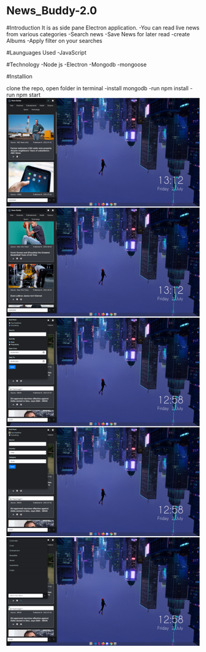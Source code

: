 # News_Buddy-2.0

#Introduction
  It is as side pane Electron application. 
  -You can read live news from various categories 
  -Search news
  -Save News for later read
  -create Albums
  -Apply filter on your searches
  

#Launguages Used
-JavaScript

#Technology
-Node js
-Electron 
-Mongodb
-mongoose


#Installion

clone the repo, open folder in terminal
  -install mongodb 
  -run npm install
  -run npm start
![Image1](https://github.com/Tanmay-Tiwari88/News_Buddy-2.0/blob/main/images/Screenshot%20from%202021-07-02%2013-12-46.png)
![Image2](https://github.com/Tanmay-Tiwari88/News_Buddy-2.0/blob/main/images/Screenshot%20from%202021-07-02%2013-12-33.png)
![Image2](https://github.com/Tanmay-Tiwari88/News_Buddy-2.0/blob/main/images/Screenshot%20from%202021-07-02%2012-58-48.png)
![Image2](https://github.com/Tanmay-Tiwari88/News_Buddy-2.0/blob/main/images/Screenshot%20from%202021-07-02%2012-58-43.png)
![Image2](https://github.com/Tanmay-Tiwari88/News_Buddy-2.0/blob/main/images/Screenshot%20from%202021-07-02%2012-58-37.png)
